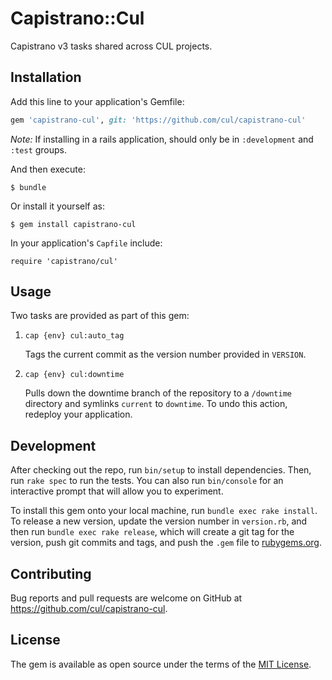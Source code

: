 # Capistrano::Cul

Capistrano v3 tasks shared across CUL projects.

## Installation

Add this line to your application's Gemfile:

```ruby
gem 'capistrano-cul', git: 'https://github.com/cul/capistrano-cul'
```

_Note:_ If installing in a rails application, should only be in `:development` and `:test` groups.


And then execute:

    $ bundle

Or install it yourself as:

    $ gem install capistrano-cul

In your application's `Capfile` include:

```
require 'capistrano/cul'
```

## Usage
Two tasks are provided as part of this gem:
1. `cap {env} cul:auto_tag`

   Tags the current commit as the version number provided in `VERSION`.
2. `cap {env} cul:downtime`

   Pulls down the downtime branch of the repository to a `/downtime` directory and symlinks `current` to `downtime`. To undo this action, redeploy your application.

## Development

After checking out the repo, run `bin/setup` to install dependencies. Then, run `rake spec` to run the tests. You can also run `bin/console` for an interactive prompt that will allow you to experiment.

To install this gem onto your local machine, run `bundle exec rake install`. To release a new version, update the version number in `version.rb`, and then run `bundle exec rake release`, which will create a git tag for the version, push git commits and tags, and push the `.gem` file to [rubygems.org](https://rubygems.org).

## Contributing

Bug reports and pull requests are welcome on GitHub at https://github.com/cul/capistrano-cul.

## License

The gem is available as open source under the terms of the [MIT License](http://opensource.org/licenses/MIT).
